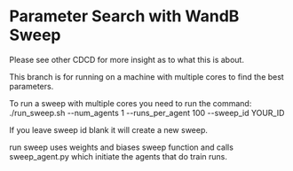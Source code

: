# Parameter Search with WandB Sweep

Please see other CDCD for more insight as to what this is about.

This branch is for running on a machine with multiple cores to find the best parameters.

To run a sweep with multiple cores you need to run the command: ./run_sweep.sh --num_agents 1 --runs_per_agent 100 --sweep_id YOUR_ID

If you leave sweep id blank it will create a new sweep.

run sweep uses weights and biases sweep function and calls sweep_agent.py which initiate the agents that do train runs.